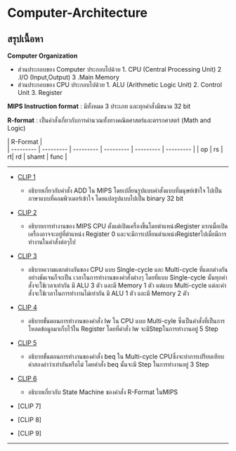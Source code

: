 # Computer-Architecture
## สรุปเนื้อหา

**Computer Organization**
   - ส่วนประกอบของ Computer ประกอบไปด้วย 1. CPU (Central Processing Unit) 2 .I/O (Input,Output) 3 .Main Memory
   - ส่วนประกอบของ CPU      ประกอบไปด้วย 1. ALU (Arithmetic Logic Unit) 2. Control Unit 3. Register


**MIPS Instruction format** : มีทั้งหมด 3 ประเภท และทุกคำสั่งมีขนาด 32 bit

**R-format** : เป็นคำสั่งเกี่ยวกับการคำนวณทั้งทางคณิตศาสตร์และตรรกศาสตร์ (Math and Logic)

| R-Format |  
| --------- | --------- | --------- | --------- | --------- | --------- |
| op | rs | rt| rd | shamt | func |



________________________________________________________________________________________________________________________________________

*  [CLIP 1](https://youtu.be/8yf97kqEWS8)

   * อธิบายเกี่ยวกับคำสั่ง ADD ใน MIPS โดยเปลี่ยนรูปแบบคำสั่งแบบที่มนุษย์เข้าใจ ไปเป็นภาษาแบบที่คอมพิวเตอร์เข้าใจ โดยแปลรูปแบบไปเป็น binary 32 bit

* [CLIP 2](https://youtu.be/UWN1qYOEa64)

  * อธิบายการทำงานของ MIPS CPU ตั้งแต่เปิดเครื่องขึ้นโดยตำแหน่งRegister แรกเมื่อเปิดเครื่องอาจจะอยู่ที่ตำแหน่ง Register 0 และจะมีการเปลี่ยนตำแหน่งRegisterไปเมื่อมีการทำงานในคำสั่งต่อๆไป

* [CLIP 3](https://youtu.be/rQwzcYdYeCE)

  * อธิบายความแตกต่างกันของ CPU แบบ Single-cycle และ Multi-cycle ที่แตกต่างกันอย่างชัดเจนก็จะเป็น เวลาในการทำงานของคำสั่งต่างๆ โดยที่แบบ Single-cycle นั้นทุกคำสั่งจะใช้เวลาเท่ากัน มี ALU 3 ตัว และมี Memory 1 ตัว แต่แบบ Multi-cycle แต่ละคำสั่งจะใช้เวลาในการทำงานไม่เท่ากัน มี ALU 1 ตัว และมี Memory 2 ตัว

* [CLIP 4](https://youtu.be/CVvfJFUkybk)
 
  * อธิบายขั้นตอนการทำงานของคำสั่ง lw ใน CPU แบบ Multi-cyle ซึ่งเป็นคำสั่งที่เป็นการโหลดข้อมูลมาเก็บไว้ใน Register โดยที่คำสั่ง lw จะมีStepในการทำงานอยู่ 5 Step 

* [CLIP 5](https://youtu.be/y_5s8D-EJ9o)

  * อธิบายขั้นตอนการทำงานของคำสั่ง beq ใน Multi-cycle CPUซึ่งจะทำการเปรียบเทียบค่าสองค่าว่าเท่ากันหรือไม่ โดยคำสั่ง beq นั้นจะมี Step ในการทำงานอยู่ 3 Step

* [CLIP 6](https://youtu.be/Pz49OCkp3S4)

  * อธิบายเกี่ยวกับ State Machine ของคำสั่ง R-Format ในMIPS

* [CLIP 7]

* [CLIP 8]

* [CLIP 9]
________________________________________________________________________________________________________________________________________
